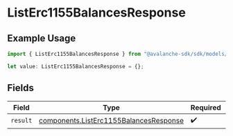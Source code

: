 # ListErc1155BalancesResponse

## Example Usage

```typescript
import { ListErc1155BalancesResponse } from "@avalanche-sdk/sdk/models/operations";

let value: ListErc1155BalancesResponse = {};
```

## Fields

| Field                                                                                            | Type                                                                                             | Required                                                                                         | Description                                                                                      |
| ------------------------------------------------------------------------------------------------ | ------------------------------------------------------------------------------------------------ | ------------------------------------------------------------------------------------------------ | ------------------------------------------------------------------------------------------------ |
| `result`                                                                                         | [components.ListErc1155BalancesResponse](../../models/components/listerc1155balancesresponse.md) | :heavy_check_mark:                                                                               | N/A                                                                                              |